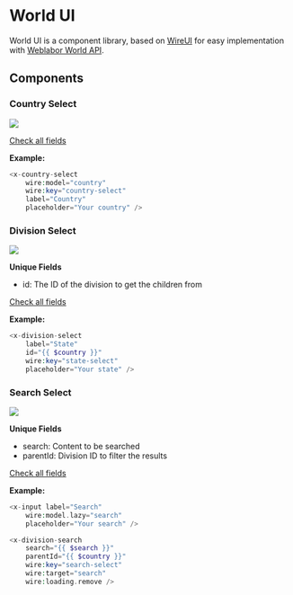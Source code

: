 # World UI

World UI is a component library, based on [WireUI](https://github.com/wireui/wireui) for easy implementation with [Weblabor World API](https://world.weblabor.mx).

## Components

### Country Select

![](https://github.com/weblabormx/world-ui/assets/46875694/516a4fdd-150c-4a5b-a4fa-19d7faafafb5)


[Check all fields](https://livewire-wireui.com/docs/select#select-options)

**Example:**

```php
<x-country-select
    wire:model="country"
    wire:key="country-select"
    label="Country"
    placeholder="Your country" />
```

### Division Select

![](https://github.com/weblabormx/world-ui/assets/46875694/a5307d2f-5377-4a22-bd96-86cff3ee6907)


**Unique Fields**
- id: The ID of the division to get the children from

[Check all fields](https://livewire-wireui.com/docs/select#select-options)

**Example:**

```php
<x-division-select
    label="State"
    id="{{ $country }}"
    wire:key="state-select"
    placeholder="Your state" />
```

### Search Select

![](https://github.com/weblabormx/world-ui/assets/46875694/5b982042-5734-4951-9440-f1ed06ee87d8)


**Unique Fields**
- search: Content to be searched
- parentId: Division ID to filter the results

[Check all fields](https://livewire-wireui.com/docs/native-select#native-select-options)

**Example:**

```php
<x-input label="Search"
    wire:model.lazy="search"
    placeholder="Your search" />

<x-division-search
    search="{{ $search }}"
    parentId="{{ $country }}"
    wire:key="search-select"
    wire:target="search"
    wire:loading.remove />
```
